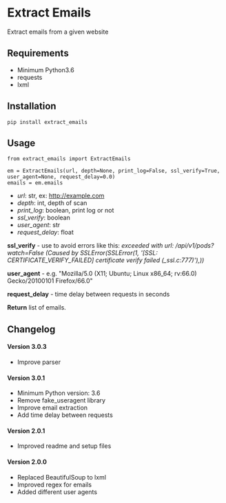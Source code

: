 # Extract Emails
Extract emails from a given website

## Requirements
- Minimum Python3.6
- requests
- lxml

## Installation
```
pip install extract_emails
```

## Usage
```
from extract_emails import ExtractEmails

em = ExtractEmails(url, depth=None, print_log=False, ssl_verify=True, user_agent=None, request_delay=0.0)
emails = em.emails
```
- *url*: str, ex: http://example.com
- *depth*: int, depth of scan
- *print_log*: boolean, print log or not
- *ssl_verify*: boolean
- *user_agent*: str
- *request_delay*: float

**ssl_verify** - use to avoid errors like this: *exceeded with url: /api/v1/pods?watch=False (Caused by SSLError(SSLError(1, '[SSL: CERTIFICATE_VERIFY_FAILED] certificate verify failed (_ssl.c:777)'),))*

**user_agent** - e.g. "Mozilla/5.0 (X11; Ubuntu; Linux x86_64; rv:66.0) Gecko/20100101 Firefox/66.0"

**request_delay** - time delay between requests in seconds

**Return** list of emails.



## Changelog

#### Version 3.0.3
- Improve parser

#### Version 3.0.1
- Minimum Python version: 3.6
- Remove fake_useragent library
- Improve email extraction
- Add time delay between requests

#### Version 2.0.1
- Improved readme and setup files

#### Version 2.0.0

- Replaced BeautifulSoup to lxml
- Improved regex for emails
- Added different user agents